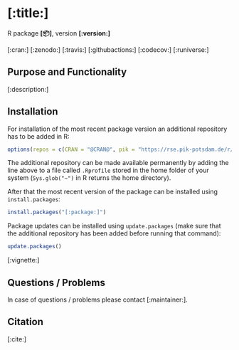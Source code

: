 # [:title:]

R package **[:package:]**, version **[:version:]**

[:cran:] [:zenodo:] [:travis:] [:githubactions:] [:codecov:] [:runiverse:]

## Purpose and Functionality

[:description:]


## Installation

For installation of the most recent package version an additional repository has to be added in R:

```r
options(repos = c(CRAN = "@CRAN@", pik = "https://rse.pik-potsdam.de/r/packages"))
```
The additional repository can be made available permanently by adding the line above to a file called `.Rprofile` stored in the home folder of your system (`Sys.glob("~")` in R returns the home directory).

After that the most recent version of the package can be installed using `install.packages`:

```r 
install.packages("[:package:]")
```

Package updates can be installed using `update.packages` (make sure that the additional repository has been added before running that command):

```r 
update.packages()
```
[:vignette:]
## Questions / Problems

In case of questions / problems please contact [:maintainer:].

## Citation
[:cite:]

